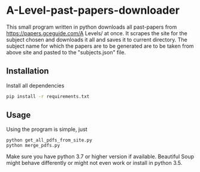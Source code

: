 # A-Level-past-papers-downloader
This small program written in python downloads all past-papers from https://papers.gceguide.com/A Levels/ at once. It scrapes the site for the subject chosen and downloads it all and saves it to current directory. The subject name for which the papers are to be generated are to be taken from above site and pasted to the "subjects.json" file.

## Installation
Install all dependencies
```bash
pip install -r requirements.txt
```
## Usage
Using the program is simple, just
```
python get_all_pdfs_from_site.py
python merge_pdfs.py
```

Make sure you have python 3.7 or higher version if available. Beautiful Soup might behave differently or might not even work or install in python 3.5. 
